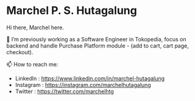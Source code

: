# Marchel P. S. Hutagalung

Hi there, Marchel here.

🔭 I’m previously working as a Software Engineer in Tokopedia, 
focus on backend and handle Purchase Platform module - (add to cart, cart page, checkout).

📫 How to reach me:
  - LinkedIn  : https://www.linkedin.com/in/marchel-hutagalung
  - Instagram : https://instagram.com/marchelhutagalung
  - Twitter   : https://twitter.com/marchelhtg
<!--
**marchelhutagalung/marchelhutagalung** is a ✨ _special_ ✨ repository because its `README.md` (this file) appears on your GitHub profile.

Here are some ideas to get you started:

- 🔭 I’m currently working on ...
- 🌱 I’m currently learning ...
- 👯 I’m looking to collaborate on ...
- 🤔 I’m looking for help with ...
- 💬 Ask me about ...
- 📫 How to reach me: ...
- 😄 Pronouns: ...
- ⚡ Fun fact: ...

-->
